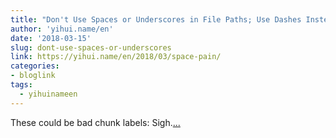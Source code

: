 ```yaml
---
title: "Don't Use Spaces or Underscores in File Paths; Use Dashes Instead"
author: 'yihui.name/en'
date: '2018-03-15'
slug: dont-use-spaces-or-underscores
link: https://yihui.name/en/2018/03/space-pain/
categories:
- bloglink
tags:
  - yihuinameen
---
```


These could be bad chunk labels: Sigh.[... <i class="fas fa-external-link-alt"></i>](https://yihui.name/en/2018/03/space-pain/)

